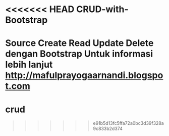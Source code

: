 <<<<<<< HEAD
CRUD-with-Bootstrap
===================

Source Create Read Update Delete dengan Bootstrap
Untuk informasi lebih lanjut http://mafulprayogaarnandi.blogspot.com
=======
# crud
>>>>>>> e91b5d13fc5ffa72a0bc3d39f328a9c833b2d374
